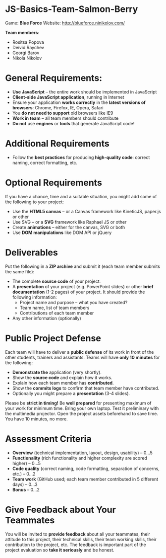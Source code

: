 JS-Basics-Team-Salmon-Berry
===========================

Game: **Blue Force**
Website: http://blueforce.ninikolov.com/


**Team members**:
* Rositsa Popova
* Deivid Raychev
* Georgi Barov
* Nikola Nikolov


General Requirements:
=====================
* **Use JavaScript** – the entire work should be implemented in JavaScript
* **Client-side JavaScript application**, running in Internet
* Ensure your application **works correctly** in the **latest versions of browsers**: Chrome, Firefox, IE, Opera, Safari
* You **do not need to support** old browsers like IE9
* **Work in team** – all team members should contribute
* **Do not** use **engines** or **tools** that generate JavaScript code!

Additional Requirements
=======================
* Follow the **best practices** for producing **high-quality code**: correct naming, correct formatting, etc.

Optional Requirements
=====================
If you have a chance, time and a suitable situation, you might add some of the following to your project:
* Use the **HTML5 canvas** – or a Canvas framework like KineticJS, paper.js or other
* Use SVG – or a **SVG** framework like Raphael JS or other 
* Create **animations** – either for the canvas, SVG or both
* Use **DOM manipulations** like DOM API or jQuery

Deliverables
============
Put the following in a **ZIP archive** and submit it (each team member submits the same file):
* The complete **source code** of your project.
* A **presentation** of your project (e.g. PowerPoint slides) or other **brief documentation** (1-2 pages) of your project. It should provide the following information:
    -	Project name and purpose – what you have created?
    -	Team name, list of team members
    -	Contributions of each team member
* Any other information (optionally)

Public Project Defense
======================
Each team will have to deliver a **public defense** of its work in front of the other students, trainers and assistants. Teams will have **only 10 minutes** for the following:
* **Demonstrate the** application (very shortly).
* Show the **source code** and explain how it works.
* Explain how each team member has **contributed**.
* Show the **commits logs** to confirm that team member have contributed.
* Optionally you might prepare a **presentation** (3-4 slides).

Please be **strict in timing!** Be **well prepared** for presenting maximum of your work for minimum time. Bring your own laptop. Test it preliminary with the multimedia projector. Open the project assets beforehand to save time. You have 10 minutes, no more.

Assessment Criteria
===================
* **Overview** (technical implementation, layout, design, usability) – 0…5
* **Functionality** (rich functionality and higher complexity are scored higher) – 0…5
* **Code quality** (correct naming, code formatting, separation of concerns, etc.) – 0…2
* **Team work** (GitHub used; each team member contributed in 5 different days) – 0…3
* **Bonus** – 0…2

Give Feedback about Your Teammates
==================================
You will be invited to **provide feedback** about all your teammates, their attitude to this project, their technical skills, their team working skills, their contribution to the project, etc. The feedback is important part of the project evaluation so **take it seriously** and be honest.
